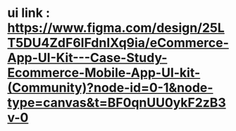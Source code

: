 # ui link : https://www.figma.com/design/25LT5DU4ZdF6IFdnIXq9ia/eCommerce-App-UI-Kit---Case-Study-Ecommerce-Mobile-App-UI-kit-(Community)?node-id=0-1&node-type=canvas&t=BF0qnUU0ykF2zB3v-0

